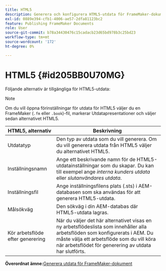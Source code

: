 ```yaml
---
title: HTML5
description: Generera och konfigurera HTML5-utdata för FrameMaker-dokument i AEM Guides.
exl-id: 0889e394-cfb1-4006-ae57-2dfa81123bc2
feature: Publishing FrameMaker Documents
role: User
source-git-commit: b78a34430476c15cadacb23d65bd978b3c25bd23
workflow-type: tm+mt
source-wordcount: '172'
ht-degree: 0%

---
```


# HTML5 {#id205BB0U70MG}

Följande alternativ är tillgängliga för HTML5-utdata:

>[!NOTE]
>
> Om du vill öppna förinställningar för utdata för HTML5 väljer du en FrameMaker \(`.fm` eller `.book`\)-fil, markerar Utdatapresentationer och väljer sedan alternativet HTML5.

| HTML5, alternativ | Beskrivning |
|------------|-----------|
| Utdatatyp | Den typ av utdata som du vill generera. Om du vill generera utdata från HTML5 väljer du alternativet HTML5. |
| Inställningsnamn | Ange ett beskrivande namn för de HTML5-utdatainställningar som du skapar. Du kan till exempel ange *interna kunders utdata* eller *slutanvändares utdata*. |
| Inställningsfil | Ange inställningsfilens plats \(.sts\) i AEM-databasen som ska användas för att generera HTML5-utdata. |
| Målsökväg | Den sökväg i din AEM-databas där HTML5-utdata lagras. |
| Kör arbetsflöde efter generering | När du väljer det här alternativet visas en ny arbetsflödeslista som innehåller alla arbetsflöden som konfigurerats i AEM. Du måste välja ett arbetsflöde som du vill köra när arbetsflödet för generering av utdata har slutförts. |

**Överordnat ämne:**&#x200B;[ Generera utdata för FrameMaker-dokument](fm-output-generatation.md)

